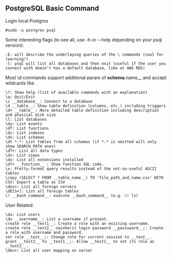 ## PostgreSQL Basic Command

Login local Postgres 
```
#sudo -u postgres psql

```

Some interesting flags (to see all, use -h or --help depending on your psql version):

    -E: will describe the underlaying queries of the \ commands (cool for learning!)
    -l: psql will list all databases and then exit (useful if the user you connect with doesn't has a default database, like at AWS RDS)

Most \d commands support additional param of __schema__.name__ and accept wildcards like *.*

    \?: Show help (list of available commands with an explanation)
    \q: Quit/Exit
    \c __database__: Connect to a database
    \d __table__: Show table definition (columns, etc.) including triggers
    \d+ __table__: More detailed table definition including description and physical disk size
    \l: List databases
    \dy: List events
    \df: List functions
    \di: List indexes
    \dn: List schemas
    \dt *.*: List tables from all schemas (if *.* is omitted will only show SEARCH_PATH ones)
    \dT+: List all data types
    \dv: List views
    \dx: List all extensions installed
    \df+ __function__ : Show function SQL code.
    \x: Pretty-format query results instead of the not-so-useful ASCII tables
    \copy (SELECT * FROM __table_name__) TO 'file_path_and_name.csv' WITH CSV: Export a table as CSV
    \des+: List all foreign servers
    \dE[S+]: List all foreign tables
    \! __bash_command__: execute __bash_command__ (e.g. \! ls)

User Related:

    \du: List users
    \du __username__: List a username if present.
    create role __test1__: Create a role with an existing username.
    create role __test2__ noinherit login password __passsword__;: Create a role with username and password.
    set role __test__;: Change role for current session to __test__.
    grant __test2__ to __test1__;: Allow __test1__ to set its role as __test2__.
    \deu+: List all user mapping on server

